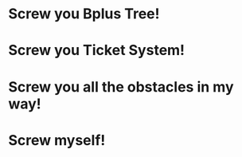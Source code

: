# Screw you Bplus Tree!

# Screw you Ticket System!

# Screw you all the obstacles in my way!

# Screw myself!
